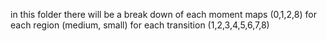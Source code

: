 in this folder there will be a break down of each moment maps (0,1,2,8) for each region (medium, small) 
for each transition (1,2,3,4,5,6,7,8)
